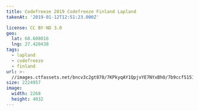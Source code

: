 ```yaml
---
title: Codefreeze 2019 Codefreeze Finland Lapland
takenAt: '2019-01-12T12:51:23.000Z'

license: CC BY-ND 3.0
geo:
  lat: 68.608016
  lng: 27.420438
tags:
  - lapland
  - codefreeze
  - finland
url: >-
  //images.ctfassets.net/bncv3c2gt878/7KPkyqAY1QpjvYE7NYxBhO/7b9ccf51517d9bdbc1f726488ca3c566/codefreeze-2019-codefreeze-finland-lapland_31796851977_o
size: 2224957
image:
  width: 2268
  height: 4032
---
```

